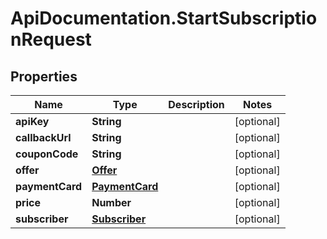 # ApiDocumentation.StartSubscriptionRequest

## Properties
Name | Type | Description | Notes
------------ | ------------- | ------------- | -------------
**apiKey** | **String** |  | [optional] 
**callbackUrl** | **String** |  | [optional] 
**couponCode** | **String** |  | [optional] 
**offer** | [**Offer**](Offer.md) |  | [optional] 
**paymentCard** | [**PaymentCard**](PaymentCard.md) |  | [optional] 
**price** | **Number** |  | [optional] 
**subscriber** | [**Subscriber**](Subscriber.md) |  | [optional] 


